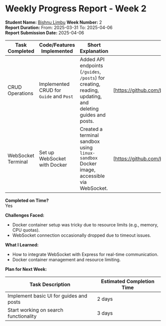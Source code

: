 # Weekly Progress Report - Week 2

**Student Name:** [Bishnu Limbu](https://github.com/bishnulimbu)
**Week Number:** 2  
**Report Duration:** From: 2025-03-31 To: 2025-04-06  
**Report Submission Date:** 2025-04-06

| Task Completed     | Code/Features Implemented               | Short Explanation                                                                                         | GitHub Link to PR/Commit                                                                                 |
| ------------------ | --------------------------------------- | --------------------------------------------------------------------------------------------------------- | -------------------------------------------------------------------------------------------------------- |
| CRUD Operations    | Implemented CRUD for `Guide` and `Post` | Added API endpoints (`/guides`, `/posts`) for creating, reading, updating, and deleting guides and posts. | [https://github.com/bishnulimbu/6thsemProjectLinuxGuide/commit/c0a985754d5cb38ac44d4a86e4fba98fde70ed7a] |
| WebSocket Terminal | Set up WebSocket with Docker            | Created a terminal sandbox using `linux-sandbox` Docker image, accessible via WebSocket.                  | [https://github.com/bishnulimbu/6thsemProjectLinuxGuide/commit/2e4a347fe99e0999d9a1279bd89896d0d0c37d8b] |

**Completed on Time?**  
Yes

**Challenges Faced:**

- Docker container setup was tricky due to resource limits (e.g., memory, CPU quotas).
- WebSocket connection occasionally dropped due to timeout issues.

**What I Learned:**

- How to integrate WebSocket with Express for real-time communication.
- Docker container management and resource limiting.

**Plan for Next Week:**

| Task Description                        | Estimated Completion Time |
| --------------------------------------- | ------------------------- |
| Implement basic UI for guides and posts | 2 days                    |
| Start working on search functionality   | 3 days                    |
